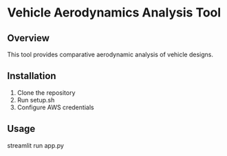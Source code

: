 # Vehicle Aerodynamics Analysis Tool

## Overview
This tool provides comparative aerodynamic analysis of vehicle designs.

## Installation
1. Clone the repository
2. Run setup.sh
3. Configure AWS credentials

## Usage
streamlit run app.py

